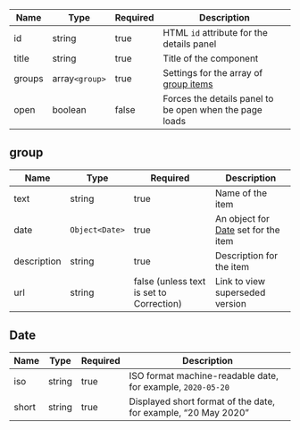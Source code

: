 | Name   | Type           | Required | Description                                             |
| ------ | -------------- | -------- | ------------------------------------------------------- |
| id     | string         | true     | HTML `id` attribute for the details panel               |
| title  | string         | true     | Title of the component                                  |
| groups | array`<group>` | true     | Settings for the array of [group items](#group)         |
| open   | boolean        | false    | Forces the details panel to be open when the page loads |

## group

| Name        | Type           | Required                                | Description                                  |
| ----------- | -------------- | --------------------------------------- | -------------------------------------------- |
| text        | string         | true                                     | Name of the item                             |
| date        | `Object<Date>` | true                                     | An object for [Date](#date) set for the item |
| description | string         | true                                     | Description for the item                     |
| url         | string         | false (unless text is set to Correction) | Link to view superseded version              |

## Date

| Name  | Type   | Required | Description                                                    |
| ----- | ------ | -------- | -------------------------------------------------------------- |
| iso   | string | true     | ISO format machine-readable date, for example, `2020-05-20`    |
| short | string | true     | Displayed short format of the date, for example, “20 May 2020” |
